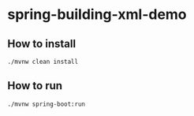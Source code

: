 # spring-building-xml-demo

## How to install
```
./mvnw clean install
```

## How to run
```
./mvnw spring-boot:run
```
